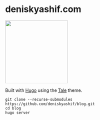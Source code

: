 # deniskyashif.com

<a href="https://deniskyashif.com" target="_blank">
    <img src="https://deniskyashif.com/images/site-feature-image.png" width="200" />
</a>

Built with [Hugo](https://gohugo.io/) using the [Tale](https://github.com/EmielH/tale-hugo) theme.

```
git clone --recurse-submodules https://github.com/deniskyashif/blog.git
cd blog
hugo server
```
